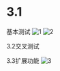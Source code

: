 # 3.1
基本测试
![1](https://github.com/jsxmian/DES/assets/147250030/87d7bda7-3cc7-4e35-9d7e-c6232bd822ee)
![2](https://github.com/jsxmian/DES/assets/147250030/1d1aef42-eef0-465a-ae51-79ee608472e4)



3.2交叉测试



3.3扩展功能
![3](https://github.com/jsxmian/DES/assets/147250030/e936f61c-48b1-4933-a001-98ff7b9f8c15)

